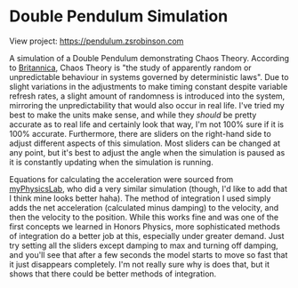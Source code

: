 # Double Pendulum Simulation

View project: https://pendulum.zsrobinson.com

A simulation of a Double Pendulum demonstrating Chaos Theory. According to [Britannica](https://www.britannica.com/science/chaos-theory), Chaos Theory is "the study of apparently random or unpredictable behaviour in systems governed by deterministic laws". Due to slight variations in the adjustments to make timing constant despite variable refresh rates, a slight amount of randomness is introduced into the system, mirroring the unpredictability that would also occur in real life. I've tried my best to make the units make sense, and while they *should* be pretty accurate as to real life and certainly look that way, I'm not 100% sure if it is 100% accurate. Furthermore, there are sliders on the right-hand side to adjust different aspects of this simulation. Most sliders can be changed at any point, but it's best to adjust the angle when the simulation is paused as it is constantly updating when the simulation is running.

Equations for calculating the acceleration were sourced from [myPhysicsLab](https://www.myphysicslab.com/pendulum/double-pendulum-en.html), who did a very similar simulation (though, I'd like to add that I think mine looks better haha). The method of integration I used simply adds the net acceleration (calculated minus damping) to the velocity, and then the velocity to the position. While this works fine and was one of the first concepts we learned in Honors Physics, more sophisticated methods of integration do a better job at this, especially under greater demand. Just try setting all the sliders except damping to max and turning off damping, and you'll see that after a few seconds the model starts to move so fast that it just disappears completely. I'm not really sure why is does that, but it shows that there could be better methods of integration.
